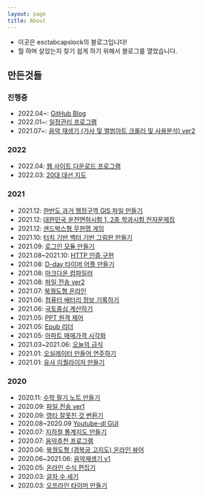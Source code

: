 ```yaml
---
layout: page
title: About
---
```


- 이곳은 esctabcapslock의 블로그입니다!
- 뭘 하며 살았는지 찾기 쉽게 하기 위해서 블로그를 열었습니다.

## 만든것들

### 진행중
- 2022.04~: [GitHub Blog](esctabcapslock.github.io/)
- 2022.01~: [일정관리 프로그램](https://github.com/esctabcapslock/JS_Planner)
- 2021.07~: [음악 재생기 (가사 및 엘범아트 크롤러 및 사용분석) ver2](https://github.com/esctabcapslock/Js_Music_Player_2)

### 2022

- 2022.04: [웹 사이트 다운로드 프로그램](https://github.com/esctabcapslock/website_download)
- 2022.03: [20대 대선 지도](https://github.com/esctabcapslock/ElectionMap)


### 2021

- 2021.12: [한반도 과거 행정구역 GIS 파일 만들기](https://github.com/esctabcapslock/boundary_before)
- 2021.12: [대한민국 운전면허시험 1, 2종 학과시험 전자문제집](https://esctabcapslock.github.io/driving_problem/asset/index.html )
- 2021.12: [샌드박스형 무한맵 게임](https://github.com/esctabcapslock/processing_box2d)
- 2021.10: [터치 기반 백터 기반 그림판 만들기](https://esctabcapslock.github.io/JS_touch/벡터%20그림판/휠관련.html)
- 2021.09: [로그인 모듈 만들기](https://github.com/esctabcapslock/file_send_2/tree/main/module/login)
- 2021.08~2021.10: [HTTP 인증 구현](https://github.com/esctabcapslock/Subscription_everything/blob/main/module/digest.js)
- 2021.08: [D-day 타이머 어플 만들기](https://github.com/esctabcapslock/exam_time)
- 2021.08: [마크다운 컴파일러](https://github.com/esctabcapslock/Markdown_Compiler)
- 2021.08: [파일 전송 ver2](https://github.com/esctabcapslock/file_send_2)
- 2021.07: [북궐도형 온라인](https://esctabcapslock.github.io/Gyeongbokgung/)
- 2021.06: [컴퓨터 배터리 정보 기록하기](https://github.com/esctabcapslock/Battery_record/)
- 2021.06: [국토중심 계산하기](https://github.com/esctabcapslock/center_of_population/)
- 2021.05: [PPT 원격 제어](https://github.com/esctabcapslock/PPT_Remote_Control)
- 2021.05: [Epub 리더](https://github.com/esctabcapslock/epub_reader)
- 2021.05: [아파트 매매가격 시각화](https://esctabcapslock.github.io/Apartment_Actual_Price/2(읍면동).html)
- 2021.03~2021.06: [오늘의 급식](https://esctabcapslock.github.io/sasameal/)
- 2021.01: [오실레이터 만들어 연주하기](https://esctabcapslock.github.io/WebAudioAPI/멜로디.html)
- 2021.01: [유사 이퀄라이저 만들기](https://esctabcapslock.github.io/WebAudioAPI/푸리에.html)


### 2020

- 2020.11: [수학 필기 노트 만들기](https://esctabcapslock.github.io/1/LaTex%EC%97%B0%EC%8A%B5.html)
- 2020.09: [파일 전송 ver1](https://github.com/esctabcapslock/file_send)
- 2020.09: [영타 잘못친 것 변환기](https://esctabcapslock.github.io/wrong-ko/한영변환.html)
- 2020.08~2020.09 [Youtube-dl GUI](https://github.com/esctabcapslock/youtube-dl_UI)
- 2020.07: [지하철 통계지도 만들기](https://github.com/esctabcapslock/Python_Performance_Assessment/tree/main/%232.%20%EC%A7%80%ED%95%98%EC%B2%A0%20%ED%86%B5%EA%B3%84%EC%A7%80%EB%8F%84%20(%EC%B2%B4%EC%A0%90X))
- 2020.07: [음악추천 프로그램](https://github.com/esctabcapslock/Python_Performance_Assessment/tree/main/%231.%20%EC%9D%8C%EC%95%85%EC%B6%94%EC%B2%9C%20(%EC%B2%B4%EC%A0%90%20O)/%EC%86%8C%EC%8A%A4%EC%BD%94%EB%93%9C)
- 2020.06: [북궐도형 (경복궁 고지도) 온라인 뷰어](https://esctabcapslock.github.io/Gyeongbokgung/)
- 2020.06~2021.06: [음악재생기 v1](https://github.com/esctabcapslock/Js_Music_Player)
- 2020.05: [온라인 수식 편집기](https://esctabcapslock.github.io/1/LaTex%EC%97%B0%EC%8A%B5.html)
- 2020.03: [글자 수 세기](https://esctabcapslock.github.io/1/5(글자수세기).html)
- 2020.03: [오프라인 타이머 만들기](https://esctabcapslock.github.io/1/8(%EC%98%A4%ED%94%84%EB%9D%BC%EC%9D%B8%20%ED%83%80%EC%9D%B4%EB%A8%B8).html)